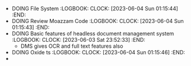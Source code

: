 - DOING File System
  :LOGBOOK:
  CLOCK: [2023-06-04 Sun 01:15:44]
  :END:
- DOING Review Moazzam Code
  :LOGBOOK:
  CLOCK: [2023-06-04 Sun 01:15:43]
  :END:
- DOING Basic features of headless document management system
  :LOGBOOK:
  CLOCK: [2023-06-03 Sat 23:52:33]
  :END:
	- DMS gives OCR and full text features also
- DOING Oxide ts
  :LOGBOOK:
  CLOCK: [2023-06-04 Sun 01:15:46]
  :END:
-